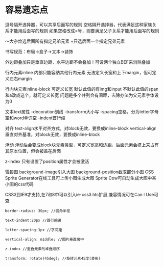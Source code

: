 # 容易遗忘点

逗号隔开选择器，可以共享后面写的规则
空格隔开选择器，代表满足这种家族关系才能用后面写的规则
如果空格改成>号，则要满足父子关系才能用后面写的规则

～大杂烩选后面所有指定兄弟元素
+只选后面一个指定兄弟元素
<br>


书写规范：布局->盒子->文本->装饰

外边距叠加只是垂直边距，水平边距不会叠加！可设两个独立BEF来消除叠加

行内元素inline
内部只能容纳其他行内元素
无法定义长宽和上下margin，但可定义左右margin

行内块元素inline-block
可定义长宽
默认此值的有img和input
不默认此值的span和a改成这个，就可定义长宽
问题是多个并列会有间距，去除办法为父元素字体设为0


文本text属性
-decoration划线
-transform大小写
-spacing空格，分为letter字母空和word单词空
-indent首行缩


对齐
text-align水平对齐方式，对block无效，要换成inline-block
vertical-align垂直对齐基准，对block无效，要换成inline-block

浮动
浮动后会变成block块元素类型，可定义宽高和边距，后面元素会挤上来占有其原本位置，但会被盖在后面

z-index
只有设置了position属性才会被激活

雪碧图
background-image引入大图
background-position截取部分小图
CSS Sprite Generator在线工具可上传小图生成大图
Sprite Cow可自动生成大图中某小图的css代码


CSS3到IE9才支持,在7和8中可以引入ie-css3.htc扩展,兼容情况可在Can I Use可查


```
border-radius: 30px; //圆角半径

text-indent:20px //首行缩进

letter-spacing:1px //字间距

vertical-align: middle; //图片垂直居中

z-index //重叠元素的堆叠顺序

transform: rotate(45deg); //旋转元素45度(菱形)
```
